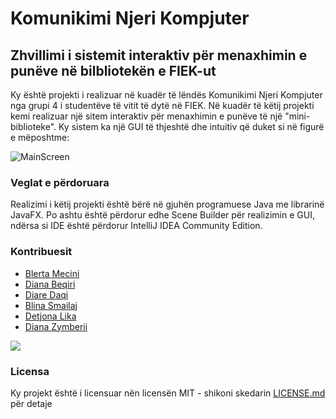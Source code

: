 # Komunikimi Njeri Kompjuter
## Zhvillimi i sistemit interaktiv për menaxhimin e punëve në bilbliotekën e FIEK-ut
Ky është projekti i realizuar në kuadër të lëndës Komunikimi Njeri Kompjuter nga grupi 4 i studentëve të vitit të dytë në FIEK. 
Në kuadër të këtij projekti kemi realizuar një sitem interaktiv për menaxhimin e punëve të një "mini-biblioteke". Ky sistem ka një GUI të thjeshtë dhe intuitiv që duket si në figurë e mëposhtme: 


![MainScreen](https://user-images.githubusercontent.com/74319048/126238320-07472fd9-ba9e-4c0d-9eac-e353406b0d87.jpg)




### Veglat e përdoruara
Realizimi i këtij projekti është bërë në gjuhën programuese Java me librarinë JavaFX. 
Po ashtu është përdorur edhe Scene Builder për realizimin e GUI, ndërsa si IDE është përdorur IntelliJ IDEA Community Edition. 


### Kontribuesit
* [Blerta Mecini](https://github.com/BlertaMecini) 
* [Diana Beqiri](https://github.com/DianaBeqiri) 
* [Diare Daqi](https://github.com/DiareDaqi1) 
* [Blina Smailaj](https://github.com/BlinaSmailaj) 
* [Detjona Lika](https://github.com/DetjonaLika) 
* [Diana Zymberii](https://github.com/DianaZymberi) 

<a href = "https://github.com/BlertaMecini/Library-Management-System-KNK/graphs/contributors">
<img src = "https://contrib.rocks/image?repo=BlertaMecini/Library-Management-System-KNK"/>
</a>


### Licensa 
Ky projekt është i licensuar nën licensën MIT - shikoni skedarin [LICENSE.md](LICENSE.md) për detaje

